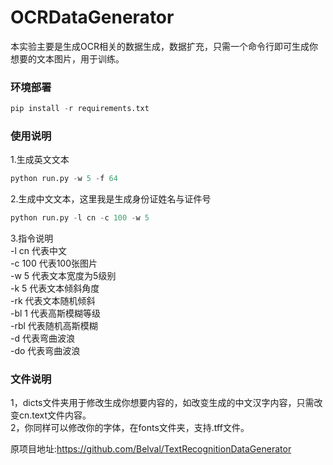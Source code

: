 # OCRDataGenerator
本实验主要是生成OCR相关的数据生成，数据扩充，只需一个命令行即可生成你想要的文本图片，用于训练。
        
### 环境部署
```python
pip install -r requirements.txt
```
  
### 使用说明
1.生成英文文本  
```python
python run.py -w 5 -f 64
```
  
2.生成中文文本，这里我是生成身份证姓名与证件号  
```python
python run.py -l cn -c 100 -w 5
```

3.指令说明   
-l cn  代表中文  
-c 100  代表100张图片  
-w 5  代表文本宽度为5级别  
-k 5  代表文本倾斜角度  
-rk  代表文本随机倾斜   
-bl 1  代表高斯模糊等级  
-rbl  代表随机高斯模糊  
-d  代表弯曲波浪  
-do   代表弯曲波浪  

### 文件说明
1，dicts文件夹用于修改生成你想要内容的，如改变生成的中文汉字内容，只需改变cn.text文件内容。  
2，你同样可以修改你的字体，在fonts文件夹，支持.tff文件。  
  
原项目地址:https://github.com/Belval/TextRecognitionDataGenerator  
